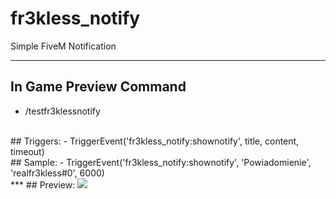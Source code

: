# fr3kless_notify
Simple FiveM Notification
***
## In Game Preview Command
- /testfr3klessnotify
<br>
## Triggers:
- TriggerEvent('fr3kless_notify:shownotify', title, content, timeout)
<br>
## Sample:
- TriggerEvent('fr3kless_notify:shownotify', 'Powiadomienie', 'realfr3kless#0', 6000)
<br>
***
## Preview:
<img src="https://cdn.discordapp.com/attachments/1188126533408272384/1188158550678175784/image.png?ex=659981e1&is=65870ce1&hm=30b90c6b5da9f9874fc7f9cf51ebf4d3b04e314211fd61b11eeeb94deefd764f&">
